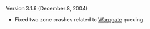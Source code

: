 Version 3.1.6 (December 8, 2004)

- Fixed two zone crashes related to [Warpgate](../locations/Warpgate.md)
  queuing.



